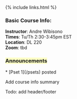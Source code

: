 {% include links.html %}

### Basic Course Info:

**Instructor**: Andre Wibisono <br>
**Times**: Tu/Th 2:30-3:45pm EST <br>
**Location**: DL 220 <br>
**Zoom**: tbd <br>

<h3><span style="background-color: #fdffc4">Announcements</span></h3>
* [Pset 1](/psets) posted



Add course info summary


Todo: add header/footer

